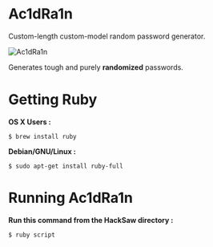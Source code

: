 # Ac1dRa1n
Custom-length custom-model random password generator.

![Ac1dRa1n](http://saxena.xyz/img/misc/Ac1dRa1n.png)

Generates tough and purely <b>randomized</b> passwords.

# Getting Ruby

<b>OS X Users :</b>
```
$ brew install ruby
```
<b>Debian/GNU/Linux :</b>
```
$ sudo apt-get install ruby-full
```
# Running Ac1dRa1n

<b>Run this command from the HackSaw directory :</b>
```
$ ruby script
```
